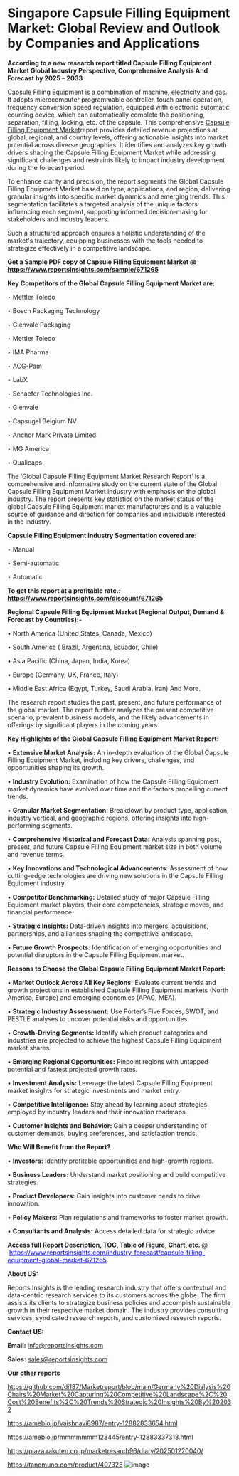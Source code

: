 # Singapore Capsule Filling Equipment Market: Global Review and Outlook by Companies and Applications

<strong>According to a new research report titled Capsule Filling Equipment Market Global Industry Perspective, Comprehensive Analysis And Forecast by 2025 – 2033</strong>

Capsule Filling Equipment is a combination of machine, electricity and gas. It adopts microcomputer programmable controller, touch panel operation, frequency conversion speed regulation, equipped with electronic automatic counting device, which can automatically complete the positioning, separation, filling, locking, etc. of the capsule. This comprehensive <a href=https://www.reportsinsights.com/sample/671265>Capsule Filling Equipment Market</a>report provides detailed revenue projections at global, regional, and country levels, offering actionable insights into market potential across diverse geographies. It identifies and analyzes key growth drivers shaping the Capsule Filling Equipment Market while addressing significant challenges and restraints likely to impact industry development during the forecast period.

To enhance clarity and precision, the report segments the Global Capsule Filling Equipment Market based on type, applications, and region, delivering granular insights into specific market dynamics and emerging trends. This segmentation facilitates a targeted analysis of the unique factors influencing each segment, supporting informed decision-making for stakeholders and industry leaders.

Such a structured approach ensures a holistic understanding of the market's trajectory, equipping businesses with the tools needed to strategize effectively in a competitive landscape.

<strong>Get a Sample PDF copy of Capsule Filling Equipment Market </strong><strong>@<a href=https://www.reportsinsights.com/sample/671265 style=color:#0000ff;> https://www.reportsinsights.com/sample/671265</a></strong></font>

<strong>Key Competitors of the Global Capsule Filling Equipment Market are:</strong>

‣ Mettler Toledo

‣ Bosch Packaging Technology

‣ Glenvale Packaging

‣ Mettler Toledo

‣ IMA Pharma

‣ ACG-Pam

‣ LabX

‣ Schaefer Technologies Inc.

‣ Glenvale

‣ Capsugel Belgium NV

‣ Anchor Mark Private Limited

‣ MG America

‣ Qualicaps

The ‘Global Capsule Filling Equipment Market Research Report’ is a comprehensive and informative study on the current state of the Global Capsule Filling Equipment Market industry with emphasis on the global industry. The report presents key statistics on the market status of the global Capsule Filling Equipment market manufacturers and is a valuable source of guidance and direction for companies and individuals interested in the industry.

<strong>Capsule Filling Equipment Industry Segmentation covered are:</strong>

‣ Manual

‣ Semi-automatic

‣ Automatic

<strong>To get this report at a profitable rate.: <a href=https://www.reportsinsights.com/discount/671265 style=color:#0000ff;>https://www.reportsinsights.com/discount/671265</a></strong></font>

<strong>Regional Capsule Filling Equipment Market (Regional Output, Demand &amp; Forecast by Countries):-</strong>

• North America (United States, Canada, Mexico)

• South America ( Brazil, Argentina, Ecuador, Chile)

• Asia Pacific (China, Japan, India, Korea)

• Europe (Germany, UK, France, Italy)

• Middle East Africa (Egypt, Turkey, Saudi Arabia, Iran) And More.

The research report studies the past, present, and future performance of the global market. The report further analyzes the present competitive scenario, prevalent business models, and the likely advancements in offerings by significant players in the coming years.

<strong>Key Highlights of the Global Capsule Filling Equipment Market Report:</strong>

• <strong>Extensive Market Analysis:</strong> An in-depth evaluation of the Global Capsule Filling Equipment Market, including key drivers, challenges, and opportunities shaping its growth.

• <strong>Industry Evolution:</strong> Examination of how the Capsule Filling Equipment market dynamics have evolved over time and the factors propelling current trends.

• <strong>Granular Market Segmentation:</strong> Breakdown by product type, application, industry vertical, and geographic regions, offering insights into high-performing segments.

• <strong>Comprehensive Historical and Forecast Data:</strong> Analysis spanning past, present, and future Capsule Filling Equipment market size in both volume and revenue terms.

• <strong>Key Innovations and Technological Advancements:</strong> Assessment of how cutting-edge technologies are driving new solutions in the Capsule Filling Equipment industry.

• <strong>Competitor Benchmarking:</strong> Detailed study of major Capsule Filling Equipment market players, their core competencies, strategic moves, and financial performance.

• <strong>Strategic Insights:</strong> Data-driven insights into mergers, acquisitions, partnerships, and alliances shaping the competitive landscape.

• <strong>Future Growth Prospects:</strong> Identification of emerging opportunities and potential disruptors in the Capsule Filling Equipment market.

<strong>Reasons to Choose the Global Capsule Filling Equipment Market Report:</strong>

• <strong>Market Outlook Across All Key Regions:</strong> Evaluate current trends and growth projections in established Capsule Filling Equipment markets (North America, Europe) and emerging economies (APAC, MEA).

• <strong>Strategic Industry Assessment:</strong> Use Porter’s Five Forces, SWOT, and PESTLE analyses to uncover potential risks and opportunities.

• <strong>Growth-Driving Segments:</strong> Identify which product categories and industries are projected to achieve the highest Capsule Filling Equipment market shares.

• <strong>Emerging Regional Opportunities:</strong> Pinpoint regions with untapped potential and fastest projected growth rates.

• <strong>Investment Analysis:</strong> Leverage the latest Capsule Filling Equipment market insights for strategic investments and market entry.

• <strong>Competitive Intelligence:</strong> Stay ahead by learning about strategies employed by industry leaders and their innovation roadmaps.

• <strong>Customer Insights and Behavior:</strong> Gain a deeper understanding of customer demands, buying preferences, and satisfaction trends.

<strong>Who Will Benefit from the Report?</strong>

• <strong>Investors:</strong> Identify profitable opportunities and high-growth regions.

• <strong>Business Leaders:</strong> Understand market positioning and build competitive strategies.

• <strong>Product Developers:</strong> Gain insights into customer needs to drive innovation.

• <strong>Policy Makers:</strong> Plan regulations and frameworks to foster market growth.

• <strong>Consultants and Analysts:</strong> Access detailed data for strategic advice.
</ul>
<strong>Access full Report Description, TOC, Table of Figure, Chart, etc. </strong>@  <a href=https://www.reportsinsights.com/industry-forecast/capsule-filling-equipment-global-market-671265 style=color:#0000ff;>https://www.reportsinsights.com/industry-forecast/capsule-filling-equipment-global-market-671265</a></font>

<strong><strong>About US</strong>:</strong>

Reports Insights is the leading research industry that offers contextual and data-centric research services to its customers across the globe. The firm assists its clients to strategize business policies and accomplish sustainable growth in their respective market domain. The industry provides consulting services, syndicated research reports, and customized research reports.

<strong>Contact US:</strong>

<p class=""""><b>Email:</b> <a href=mailto:info@reportsinsights.com>info@reportsinsights.com</a></p>
<p class=""""><b>Sales:</b> <a href=mailto:sales@reportsinsights.com>sales@reportsinsights.com</a></p>

<strong>Our other reports</strong>

<a href=https://github.com/di187/Marketreport/blob/main/Germany%20Dialysis%20Chairs%20Market%20Capturing%20Competitive%20Landscape%2C%20Cost%20Benefits%2C%20Trends%20Strategic%20Insights%20By%202032>https://github.com/di187/Marketreport/blob/main/Germany%20Dialysis%20Chairs%20Market%20Capturing%20Competitive%20Landscape%2C%20Cost%20Benefits%2C%20Trends%20Strategic%20Insights%20By%202032</a>

<a href=https://ameblo.jp/vaishnavi8987/entry-12882833654.html>https://ameblo.jp/vaishnavi8987/entry-12882833654.html</a>

<a href=https://ameblo.jp/mmmmmmm123445/entry-12883337313.html>https://ameblo.jp/mmmmmmm123445/entry-12883337313.html</a>

<a href=https://plaza.rakuten.co.jp/marketresarch96/diary/202501220040/>https://plaza.rakuten.co.jp/marketresarch96/diary/202501220040/</a>

<a href=https://tanomuno.com/product/407323>https://tanomuno.com/product/407323</a>
![image](https://github.com/user-attachments/assets/b4aef36a-5e06-4e1c-bf12-86aba7c7bcae)
